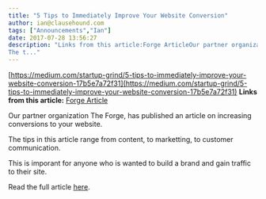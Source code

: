```yaml
---
title: "5 Tips to Immediately Improve Your Website Conversion"
author: ian@clausehound.com
tags: ["Announcements","Ian"]
date: 2017-07-28 13:56:27
description: "Links from this article:Forge ArticleOur partner organization The Forge, has published an article on increasing conversions to your website.
The t..."
---
```


[https://medium.com/startup-grind/5-tips-to-immediately-improve-your-website-conversion-17b5e7a72f31](https://medium.com/startup-grind/5-tips-to-immediately-improve-your-website-conversion-17b5e7a72f31)
**Links from this article:**
[Forge Article](https://medium.com/startup-grind/5-tips-to-immediately-improve-your-website-conversion-17b5e7a72f31)

Our partner organization The Forge, has published an article on increasing conversions to your website.

The tips in this article range from content, to marketting, to customer communication.

This is imporant for anyone who is wanted to build a brand and gain traffic to their site.

Read the full article [here](https://medium.com/startup-grind/5-tips-to-immediately-improve-your-website-conversion-17b5e7a72f31).